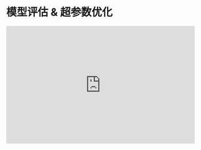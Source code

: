 # 模型评估 & 超参数优化

<embed type="application/pdf" width="100%" style="aspect-ratio: 16/10;" src="https://r2.leovan.tech/ds-python/lecture/08-model-evaluation-and-hyperparameter-optimization.pdf#navpanes=0&view=Fit">
